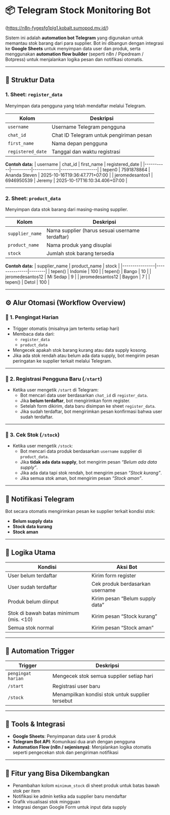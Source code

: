 # 📦 Telegram Stock Monitoring Bot

(https://n8n-fygesfg1plg1.kobalt.sumopod.my.id/)

Sistem ini adalah **automation bot Telegram** yang digunakan untuk memantau stok barang dari para supplier. Bot ini dibangun dengan integrasi ke **Google Sheets** untuk menyimpan data user dan produk, serta menggunakan **automation flow builder** (seperti n8n / Pipedream / Botpress) untuk menjalankan logika pesan dan notifikasi otomatis.

---

## 🧾 Struktur Data

### 1. **Sheet: `register_data`**

Menyimpan data pengguna yang telah mendaftar melalui Telegram.

| Kolom             | Deskripsi                               |
| ----------------- | --------------------------------------- |
| `username`        | Username Telegram pengguna              |
| `chat_id`         | Chat ID Telegram untuk pengiriman pesan |
| `first_name`      | Nama depan pengguna                     |
| `registered_date` | Tanggal dan waktu registrasi            |

**Contoh data:**
| username | chat_id | first_name | registered_date |
|-----------|----------|-------------|------------------|
| tepen0 | 7591878864 | Ananda Steven | 2025-10-16T19:36:47.771+07:00 |
| jeromedesantos1 | 6946950539 | Jeremy | 2025-10-17T16:10:34.406+07:00 |

---

### 2. **Sheet: `product_data`**

Menyimpan data stok barang dari masing-masing supplier.

| Kolom           | Deskripsi                                       |
| --------------- | ----------------------------------------------- |
| `supplier_name` | Nama supplier (harus sesuai username terdaftar) |
| `product_name`  | Nama produk yang disuplai                       |
| `stock`         | Jumlah stok barang tersedia                     |

**Contoh data:**
| supplier_name | product_name | stock |
|----------------|---------------|--------|
| tepen() | Indomie | 100 |
| tepen() | Bango | 10 |
| jeromedesantos12 | Mi Sedap | 9 |
| jeromedesantos12 | Baygon | 7 |
| tepen() | Detol | 100 |

---

## ⚙️ Alur Otomasi (Workflow Overview)

### 🔹 1. Pengingat Harian

- Trigger otomatis (misalnya jam tertentu setiap hari)
- Membaca data dari:
  - `register_data`
  - `product_data`
- Mengecek apakah stok barang kurang atau data supply kosong.
- Jika ada stok rendah atau belum ada data supply, bot mengirim pesan peringatan ke supplier terkait melalui Telegram.

---

### 🔹 2. Registrasi Pengguna Baru (`/start`)

- Ketika user mengetik `/start` di Telegram:
  - Bot mencari data user berdasarkan `chat_id` di `register_data`.
  - Jika **belum terdaftar**, bot mengirimkan form register.
  - Setelah form dikirim, data baru disimpan ke sheet `register_data`.
  - Jika sudah terdaftar, bot mengirimkan pesan konfirmasi bahwa user sudah terdaftar.

---

### 🔹 3. Cek Stok (`/stock`)

- Ketika user mengetik `/stock`:
  - Bot mencari data produk berdasarkan `username` supplier di `product_data`.
  - Jika **tidak ada data supply**, bot mengirim pesan _“Belum ada data supply”_.
  - Jika ada data tapi stok rendah, bot mengirim pesan _“Stock kurang”_.
  - Jika semua stok aman, bot mengirim pesan _“Stock aman”_.

---

## 💬 Notifikasi Telegram

Bot secara otomatis mengirimkan pesan ke supplier terkait kondisi stok:

- **Belum supply data**
- **Stock data kurang**
- **Stock aman**

---

## 🧠 Logika Utama

| Kondisi                                | Aksi Bot                        |
| -------------------------------------- | ------------------------------- |
| User belum terdaftar                   | Kirim form register             |
| User sudah terdaftar                   | Cek produk berdasarkan username |
| Produk belum diinput                   | Kirim pesan “Belum supply data” |
| Stok di bawah batas minimum (mis. <10) | Kirim pesan “Stock kurang”      |
| Semua stok normal                      | Kirim pesan “Stock aman”        |

---

## 📅 Automation Trigger

| Trigger            | Deskripsi                                        |
| ------------------ | ------------------------------------------------ |
| `pengingat harian` | Mengecek stok semua supplier setiap hari         |
| `/start`           | Registrasi user baru                             |
| `/stock`           | Menampilkan kondisi stok untuk supplier tersebut |

---

## 🧩 Tools & Integrasi

- **Google Sheets**: Penyimpanan data user & produk
- **Telegram Bot API**: Komunikasi dua arah dengan pengguna
- **Automation Flow (n8n / sejenisnya)**: Menjalankan logika otomatis seperti pengecekan stok dan pengiriman notifikasi

---

## 🚀 Fitur yang Bisa Dikembangkan

- Penambahan kolom `minimum_stock` di sheet produk untuk batas bawah stok per item
- Notifikasi ke admin ketika ada supplier baru mendaftar
- Grafik visualisasi stok mingguan
- Integrasi dengan Google Form untuk input data supply
